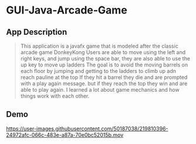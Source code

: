 # GUI-Java-Arcade-Game

## App Description

>This application is a javafx game that is modeled after the classic arcade game DonkeyKong
>Users are able to move using the left and right keys, and jump using the space bar, they are also able to use the up key to move up ladders
>The goal is to avoid the moving barrels on each floor by jumping and getting to the ladders to climb up adn reach pauline at the top
> If they hit a barrel they die and are prompted with a play again message. but if they reach the top they win and are able to play again.
>I learned a lot about game mechanics and how things work with each other.

## Demo
https://user-images.githubusercontent.com/50187038/219810396-24972afc-066c-483e-a87a-70e0bc52015b.mov


